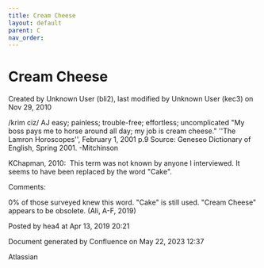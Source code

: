 ```yaml
---
title: Cream Cheese
layout: default
parent: C
nav_order:
---
```


# Cream Cheese

Created by  Unknown User (bli2), last modified by  Unknown User (kec3) on Nov 29, 2010

/krim ciz/ AJ easy; painless; trouble-free; effortless; uncomplicated &quot;My boss pays me to horse around all day; my job is cream cheese.&quot; ''The Lamron Horoscopes'', February 1, 2001 p.9 Source: Geneseo Dictionary of English, Spring 2001. -Mitchinson

KChapman, 2010:  This term was not known by anyone I interviewed. It seems to have been replaced by the word &quot;Cake&quot;.

Comments:

0% of those surveyed knew this word. &quot;Cake&quot; is still used. &quot;Cream Cheese&quot; appears to be obsolete. (Ali, A-F, 2019)

Posted by hea4 at Apr 13, 2019 20:21

Document generated by Confluence on May 22, 2023 12:37

Atlassian
